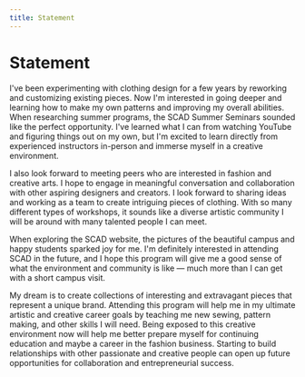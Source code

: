 ```yaml
---
title: Statement
---
```


# Statement

<section class="grid">
<div markdown="1">

I've been experimenting with clothing design for a few years by reworking and customizing existing pieces. Now I'm interested in going deeper and learning how to make my own patterns and improving my overall abilities. When researching summer programs, the SCAD Summer Seminars sounded like the perfect opportunity. I've learned what I can from watching YouTube and figuring things out on my own, but I'm excited to learn directly from experienced instructors in-person and immerse myself in a creative environment.

I also look forward to meeting peers who are interested in fashion and creative arts. I hope to engage in meaningful conversation and collaboration with other aspiring designers and creators. I look forward to sharing ideas and working as a team to create intriguing pieces of clothing. With so many different types of workshops, it sounds like a diverse artistic community I will be around with many talented people I can meet. 

</div>
<div markdown="1">

When exploring the SCAD website, the pictures of the beautiful campus and happy students sparked joy for me. I'm definitely interested in attending SCAD in the future, and I hope this program will give me a good sense of what the environment and community is like — much more than I can get with a short campus visit. 

My dream is to create collections of interesting and extravagant pieces that represent a unique brand. Attending this program will help me in my ultimate artistic and creative career goals by teaching me new sewing, pattern making, and other skills I will need.  Being exposed to this creative environment now will help me better prepare myself for continuing education and maybe a career in the fashion business. Starting to build relationships with other passionate and creative people can open up future opportunities for collaboration and entrepreneurial success.

</div>
</section>